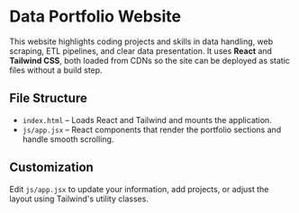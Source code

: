 # Data Portfolio Website

This website highlights coding projects and skills in data handling, web scraping, ETL pipelines, and clear data presentation. It uses **React** and **Tailwind CSS**, both loaded from CDNs so the site can be deployed as static files without a build step.

## File Structure

- `index.html` – Loads React and Tailwind and mounts the application.
- `js/app.jsx` – React components that render the portfolio sections and handle smooth scrolling.

## Customization

Edit `js/app.jsx` to update your information, add projects, or adjust the layout using Tailwind's utility classes.

